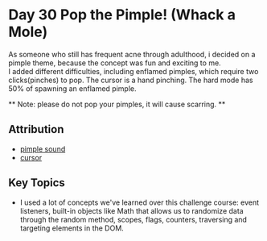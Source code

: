 # Day 30 Pop the Pimple! (Whack a Mole)

As someone who still has frequent acne through adulthood, i decided on a pimple theme, because the concept was fun and exciting to me.  
I added different difficulties, including enflamed pimples, which require two clicks(pinches) to pop. The cursor is a hand pinching.
The hard mode has 50% of spawning an enflamed pimple. 

** Note: please do not pop your pimples, it will cause scarring. **

## Attribution
* [pimple sound](https://pixabay.com/?utm_source=link-attribution&utm_medium=referral&utm_campaign=music&utm_content=103934">Pixabay)
* [cursor](https://www.svgrepo.com/svg/434202/pinch-hand)


## Key Topics
* I used a lot of concepts we've learned over this challenge course: event listeners, built-in objects like Math that allows us to randomize data through the random method, scopes, flags, counters, traversing and targeting elements in the DOM. 
